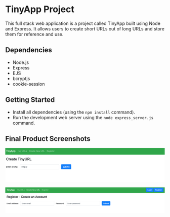 # TinyApp Project

This full stack web application is a project called TinyApp built using Node and Express. It allows users to create short URLs out of long URLs and store them for reference and use.

## Dependencies

- Node.js
- Express
- EJS
- bcryptjs
- cookie-session

## Getting Started

- Install all dependencies (using the `npm install` command).
- Run the development web server using the `node express_server.js` command.

## Final Product Screenshots

!["Screenshot - create URL"](https://github.com/Cyber-Sam33/tinyapp/blob/master/data/create-tiny-url.png?raw=true)

!["Screenshot - register account"](https://github.com/Cyber-Sam33/tinyapp/blob/master/data/register-account.png?raw=true)
